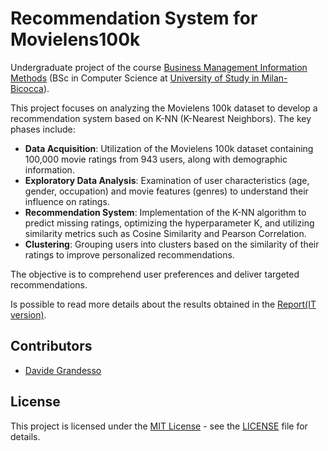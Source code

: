 # Recommendation System for Movielens100k

Undergraduate project of the course [Business Management Information Methods](https://elearning.unimib.it/course/info.php?id=37045#en) (BSc in Computer Science at [University of Study in Milan-Bicocca](https://en.unimib.it/)).

This project focuses on analyzing the Movielens 100k dataset to develop a recommendation system based on K-NN (K-Nearest Neighbors). The key phases include:

- **Data Acquisition**: Utilization of the Movielens 100k dataset containing 100,000 movie ratings from 943 users, along with demographic information.
- **Exploratory Data Analysis**: Examination of user characteristics (age, gender, occupation) and movie features (genres) to understand their influence on ratings.
- **Recommendation System**: Implementation of the K-NN algorithm to predict missing ratings, optimizing the hyperparameter K, and utilizing similarity metrics such as Cosine Similarity and Pearson Correlation.
- **Clustering**: Grouping users into clusters based on the similarity of their ratings to improve personalized recommendations.

The objective is to comprehend user preferences and deliver targeted recommendations.

Is possible to read more details about the results obtained in the [Report(IT version)](Report%20-%20IT.pdf).

## Contributors

- [Davide Grandesso](https://github.com/dadegrande99/)

## License

This project is licensed under the [MIT License](https://choosealicense.com/licenses/mit/) - see the [LICENSE](LICENSE) file for details.
